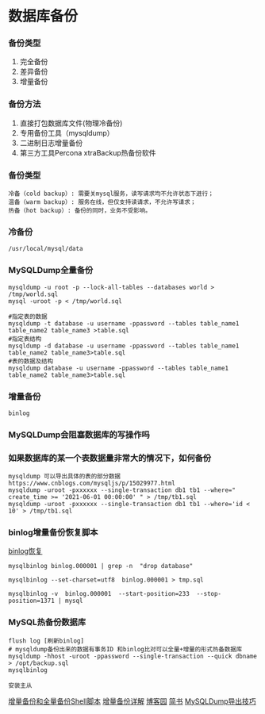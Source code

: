 # 数据库备份

### 备份类型
1. 完全备份
2. 差异备份
3. 增量备份

### 备份方法
1. 直接打包数据库文件(物理冷备份)
2. 专用备份工具（mysqldump）
3. 二进制日志增量备份
4. 第三方工具Percona xtraBackup热备份软件

### 备份类型
```
冷备（cold backup）: 需要关mysql服务，读写请求均不允许状态下进行；
温备（warm backup）: 服务在线，但仅支持读请求，不允许写请求；
热备（hot backup）: 备份的同时，业务不受影响。
```

### 冷备份
```
/usr/local/mysql/data
```

### MySQLDump全量备份
```
mysqldump -u root -p --lock-all-tables --databases world > /tmp/world.sql
mysql -uroot -p < /tmp/world.sql

#指定表的数据
mysqldump -t database -u username -ppassword --tables table_name1 table_name2 table_name3 >table.sql
#指定表结构
mysqldump -d database -u username -ppassword --tables table_name1 table_name2 table_name3>table.sql
#表的数据及结构
mysqldump database -u username -ppassword --tables table_name1 table_name2 table_name3>table.sql
```

### 增量备份
```
binlog
```

### MySQLDump会阻塞数据库的写操作吗

### 如果数据库的某一个表数据量非常大的情况下，如何备份
```
mysqldump 可以导出具体的表的部分数据
https://www.cnblogs.com/mysqljs/p/15029977.html
mysqldump -uroot -pxxxxxx --single-transaction db1 tb1 --where=" create_time >= '2021-06-01 00:00:00' " > /tmp/tb1.sql
mysqldump -uroot -pxxxxxx --single-transaction db1 tb1 --where='id < 10' > /tmp/tb1.sql
```

### binlog增量备份恢复脚本

[binlog恢复](https://www.cnblogs.com/manastudent/p/15698797.html)
```
mysqlbinlog binlog.000001 | grep -n  "drop database"

mysqlbinlog --set-charset=utf8  binlog.000001 > tmp.sql

mysqlbinlog -v  binlog.000001  --start-position=233  --stop-position=1371 | mysql
```

### MySQL热备份数据库
```
flush log [刷新binlog]
# mysqldump备份出来的数据有事务ID 和binlog比对可以全量+增量的形式热备数据库
mysqldump -hhost -uroot -ppassword --single-transaction --quick dbname > /opt/backup.sql
mysqlbinlog
```
```
安装主从
```

[增量备份和全量备份Shell脚本](https://wiki.eryajf.net/pages/1497.html#_4-%E4%BC%98%E5%8C%96%E3%80%82)
[增量备份详解](https://www.modb.pro/db/64678)
[博客园](https://www.cnblogs.com/kevingrace/p/6114979.html)
[简书](https://www.jianshu.com/p/d3f77f7da512)
[MySQLDump导出技巧](https://www.cnblogs.com/mysqljs/p/15029977.html)